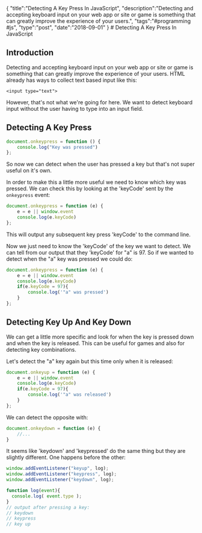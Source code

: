 <steelsky>
{
  "title":"Detecting A Key Press In JavaScript",
  "description":"Detecting and accepting keyboard input on your web app or site or game is something that can greatly improve the experience of your users.",
  "tags":"#programming #js",
  "type":"post",
  "date":"2018-09-01"
}
</steelsky>
# Detecting A Key Press In JavaScript

## Introduction
Detecting and accepting keyboard input on your web app or site or game is something that can greatly improve the experience of your users. HTML already has ways to collect text based input like this:

```
<input type="text">
```
However, that's not what we're going for here. We want to detect keyboard input without the user having to type into an input field. 

## Detecting A Key Press
```javascript
document.onkeypress = function () {
    console.log("Key was pressed")
};
```
So now we can detect when the user has pressed a key but that's not super useful on it's own.

In order to make this a little more useful we need to know which key was pressed. We can check this by looking at the 'keyCode' sent by the `onkeypress` event:
```javascript
document.onkeypress = function (e) {
    e = e || window.event
    console.log(e.keyCode)
};
```
This will output any subsequent key press 'keyCode' to the command line. 

Now we just need to know the 'keyCode' of the key we want to detect. We can tell from our output that they 'keyCode' for "a" is 97. So if we wanted to detect when the "a" key was pressed we could do:
```javascript
document.onkeypress = function (e) {
    e = e || window.event
    console.log(e.keyCode)
    if(e.keyCode = 97){
	    console.log('"a" was pressed')
    }
};
```
## Detecting Key Up And Key Down
We can get a little more specific and look for when the key is pressed down and when the key is released. This can be useful for games and also for detecting key combinations.

Let's detect the "a" key again but this time only when it is released:
```javascript
document.onkeyup = function (e) {
    e = e || window.event
    console.log(e.keyCode)
    if(e.keyCode = 97){
	    console.log('"a" was released')
    }
};
```

We can detect the opposite with:
```javascript
document.onkeydown = function (e) {
	//...
}
```
It seems like 'keydown' and 'keypressed' do the same thing but they are slightly different. One happens before the other:
```javascript
window.addEventListener("keyup", log);
window.addEventListener("keypress", log);
window.addEventListener("keydown", log);

function log(event){
  console.log( event.type );
}
// output after pressing a key:
// keydown
// keypress
// key up
```

